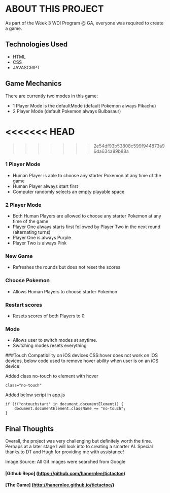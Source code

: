 # ABOUT THIS PROJECT

As part of the Week 3 WDI Program @ GA, everyone was required to create a game.

## Technologies Used
- HTML
- CSS
- JAVASCRIPT

## Game Mechanics

There are currently two modes in this game:
- 1 Player Mode is the defaultMode (default Pokemon always Pikachu)
- 2 Player Mode (default Pokemon always Bulbasaur)

<<<<<<< HEAD
=======

>>>>>>> 2e54df93b53808c599f944873a96da634a89b88a
### 1 Player Mode
- Human Player is able to choose any starter Pokemon at any time of the game
- Human Player always start first
- Computer randomly selects an empty playable space

### 2 Player Mode
- Both Human Players are allowed to choose any starter Pokemon at any time of the game
- Player One always starts first followed by Player Two in the next round (alternating turns)
- Player One is always Purple
- Player Two is always Pink

### New Game
- Refreshes the rounds but does not reset the scores

### Choose Pokemon
- Allows Human Players to choose starter Pokemon

### Restart scores
- Resets scores of both Players to 0

### Mode
- Allows user to switch modes at anytime.
- Switching modes resets everything

###Touch Compatibility on iOS devices
CSS:hover does not work on iOS devices, below code used to remove hover ability when user is on an iOS device

Added class no-touch to element with hover

```
class="no-touch"
```
Added below script in app.js

```
if (!("ontouchstart" in document.documentElement)) {
    document.documentElement.className += "no-touch";
}
```

## Final Thoughts
Overall, the project was very challenging but definitely worth the time. Perhaps at a later stage I will look into to creating a smarter AI. Special thanks to DT and Hugh for providing me with assistance!

Image Source: All Gif images were searched from Google

#### [Github Repo] (https://github.com/hanernlee/tictactoe)

#### [The Game] (http://hanernlee.github.io/tictactoe/)
